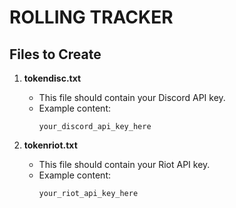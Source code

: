 # ROLLING TRACKER

## Files to Create

1. **tokendisc.txt**
    - This file should contain your Discord API key.
    - Example content:
      ```
      your_discord_api_key_here
      ```

2. **tokenriot.txt**
    - This file should contain your Riot API key.
    - Example content:
      ```
      your_riot_api_key_here
      ```
